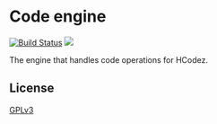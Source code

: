 # Code engine

[![Build Status](https://travis-ci.org/pgang-cnamd/hcodez-code-engine.svg?branch=master)](https://travis-ci.org/pgang-cnamd/hcodez-code-engine)
[![](https://jitpack.io/v/pgang-cnamd/hcodez-code-engine.svg)](https://jitpack.io/#pgang-cnamd/hcodez-code-engine)

The engine that handles code operations for HCodez.

## License

[GPLv3](https://github.com/pgang-cnamd/hcodez-code-engine/blob/master/LICENSE)